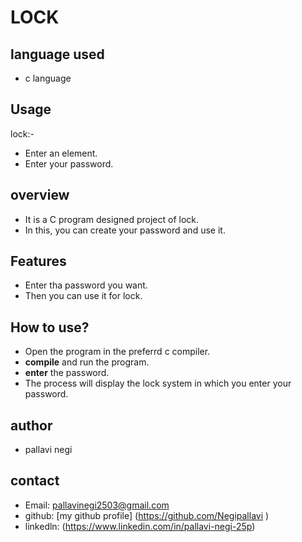 # LOCK

## language used
- c language

## Usage 
lock:-
- Enter an element.
- Enter your password.

## overview
- It is a C program designed project of lock.
- In this, you can create your password and use it.

## Features
* Enter tha password you want.
* Then you can use it for lock. 

## How to use?
- Open the program in the preferrd c compiler.
- **compile** and run the program.
- **enter** the password.
- The process will display the lock system in which you enter your password.

## author
- pallavi negi

## contact
- Email: pallavinegi2503@gmail.com
- github: [my github profile]
  (https://github.com/Negipallavi )
- linkedln: (https://www.linkedin.com/in/pallavi-negi-25p)
